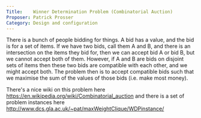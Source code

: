 ```yaml
---
Title:    Winner Determination Problem (Combinatorial Auction)
Proposer: Patrick Prosser
Category: Design and configuration
---
```


There is a bunch of people bidding for things. A bid has a value, and the bid is for a set of items. 
If we have two bids, call them A and B, and there is an intersection on the items they bid for, then we can
accept bid A or bid B, but we cannot accept both of them. However, if A and B are bids on disjoint sets 
of items then these two bids are compatible with each other, and we might accept both. The problem then is 
to accept compatible bids such that 
we maximise the sum of the values of those bids (i.e. make most money).

There's a nice wiki on this problem here https://en.wikipedia.org/wiki/Combinatorial_auction
and there is a set of problem instances here http://www.dcs.gla.ac.uk/~pat/maxWeightClique/WDPinstance/ 
